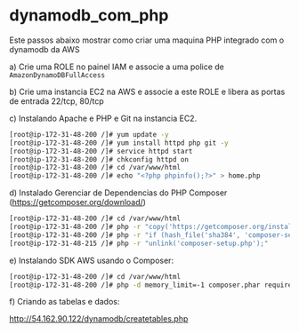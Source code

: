 # dynamodb_com_php
Este passos abaixo mostrar como criar uma maquina PHP integrado com o dynamodb da AWS

a) Crie uma ROLE no painel IAM e associe a uma police de `AmazonDynamoDBFullAccess`

b) Crie uma instancia EC2 na AWS e associe a este ROLE e libera as portas de entrada 22/tcp, 80/tcp

c) Instalando Apache e PHP e Git na instancia EC2.
```bash
[root@ip-172-31-48-200 /]# yum update -y
[root@ip-172-31-48-200 /]# yum install httpd php git -y
[root@ip-172-31-48-200 /]# service httpd start
[root@ip-172-31-48-200 /]# chkconfig httpd on
[root@ip-172-31-48-200 /]# cd /var/www/html
[root@ip-172-31-48-200 /]# echo "<?php phpinfo();?>" > home.php
```

d) Instalado Gerenciar de Dependencias do PHP Composer (https://getcomposer.org/download/)
```bash
[root@ip-172-31-48-200 /]# cd /var/www/html
[root@ip-172-31-48-200 /]# php -r "copy('https://getcomposer.org/installer', 'composer-setup.php');"
[root@ip-172-31-48-200 /]# php -r "if (hash_file('sha384', 'composer-setup.php') === '756890a4488ce9024fc62c56153228907f1545c228516cbf63f885e036d37e9a59d27d63f46af1d4d07ee0f76181c7d3') { echo 'Installer verified'; } else { echo 'Installer corrupt'; unlink('composer-setup.php'); } echo PHP_EOL;"
[root@ip-172-31-48-215 /]# php -r "unlink('composer-setup.php');"
```

e) Instalando SDK AWS usando o Composer:
```bash
[root@ip-172-31-48-200 /]# cd /var/www/html
[root@ip-172-31-48-200 /]# php -d memory_limit=-1 composer.phar require aws/aws-sdk-php
```

f) Criando as tabelas e dados:

http://54.162.90.122/dynamodb/createtables.php
